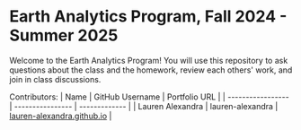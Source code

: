 # Earth Analytics Program, Fall 2024 - Summer 2025

Welcome to the Earth Analytics Program! You will use this repository to ask questions about the class and the homework, review each others' work, and join in class discussions.

Contributors:
| Name              | GitHub Username  | Portfolio URL |
| ----------------- | ---------------- | ------------- |
| Lauren Alexandra  | lauren-alexandra | [lauren-alexandra.github.io](https://lauren-alexandra.github.io) |
